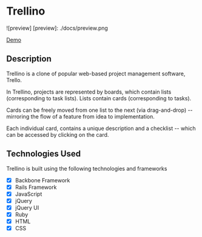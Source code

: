 # Trellino

![preview]
[preview]:	./docs/preview.png

[Demo][sitelink]

[sitelink]: http://www.trellino.co/

## Description
Trellino is a clone of popular web-based project management software, Trello. 

In Trellino, projects are represented by boards, which contain lists (corresponding to task lists). Lists contain cards (corresponding to tasks). 

Cards can be freely moved from one list to the next (via drag-and-drop) --  mirroring the flow of a feature from idea to implementation.  

Each individual card, contains a unique description and a checklist -- which can be accessed by clicking on the card.

## Technologies Used

Trellino is built using the following technologies and frameworks
- [X] Backbone Framework
- [X] Rails Framework
- [X] JavaScript
- [X] jQuery
- [X] jQuery UI
- [X] Ruby
- [X] HTML
- [X] CSS